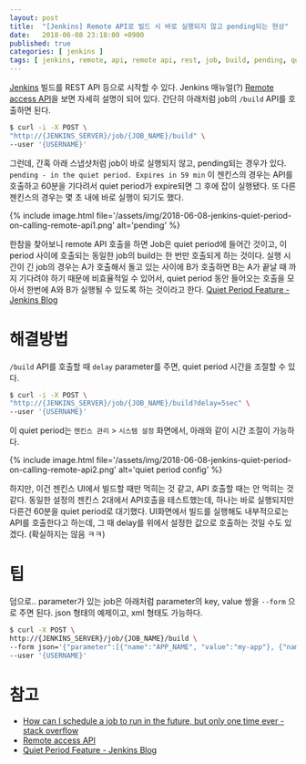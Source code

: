 ```yaml
---
layout: post
title:  "[Jenkins] Remote API로 빌드 시 바로 실행되지 않고 pending되는 현상"
date:   2018-06-08 23:18:00 +0900
published: true
categories: [ jenkins ]
tags: [ jenkins, remote, api, remote api, rest, job, build, pending, quiet period ]
---
```


[Jenkins](https://jenkins.io/) 빌드를 REST API 등으로 시작할 수 있다. Jenkins 매뉴얼(?) [Remote access API](https://wiki.jenkins.io/display/JENKINS/Remote+access+API)을 보면 자세히 설명이 되어 있다. 간단히 아래처럼 job의 `/build` API를 호출하면 된다.

```bash
$ curl -i -X POST \
"http://{JENKINS_SERVER}/job/{JOB_NAME}/build" \
--user '{USERNAME}'
```

그런데, 간혹 아래 스냅샷처럼 job이 바로 실행되지 않고, pending되는 경우가 있다. `pending - in the quiet period. Expires in 59 min` 이 젠킨스의 경우는 API를 호출하고 60분을 기다려서 quiet period가 expire되면 그 후에 잡이 실행됐다. 또 다른 젠킨스의 경우는 몇 초 내에 바로 실행이 되기도 했다.

{% include image.html file='/assets/img/2018-06-08-jenkins-quiet-period-on-calling-remote-api1.png' alt='pending' %}

한참을 찾아보니 remote API 호출을 하면 Job은 quiet period에 들어간 것이고, 이 period 사이에 호출되는 동일한 job의 build는 한 번만 호출되게 하는 것이다. 실행 시간이 긴 job의 경우는 A가 호출해서 돌고 있는 사이에 B가 호출하면 B는 A가 끝날 때 까지 기다려야 하기 때문에 비효율적일 수 있어서, quiet period 동안 들어오는 호출을 모아서 한번에 A와 B가 실행될 수 있도록 하는 것이라고 한다. [Quiet Period Feature - Jenkins Blog](https://jenkins.io/blog/2010/08/11/quiet-period-feature/)


# 해결방법

`/build` API를 호출할 때 `delay` parameter를 주면, quiet period 시간을 조절할 수 있다.

```bash
$ curl -i -X POST \
"http://{JENKINS_SERVER}/job/{JOB_NAME}/build?delay=5sec" \
--user '{USERNAME}'
```

이 quiet period는 `젠킨스 관리` > `시스템 설정` 화면에서, 아래와 같이 시간 조절이 가능하다.

{% include image.html file='/assets/img/2018-06-08-jenkins-quiet-period-on-calling-remote-api2.png' alt='quiet period config' %}

하지만, 이건 젠킨스 UI에서 빌드할 때만 먹히는 것 같고, API 호출할 때는 안 먹히는 것 같다. 동일한 설정의 젠킨스 2대에서 API호출을 테스트했는데, 하나는 바로 실행되지만 다른건 60분을 quiet period로 대기했다. UI화면에서 빌드를 실행해도 내부적으로는 API를 호출한다고 하는데, 그 때 delay를 위에서 설정한 값으로 호출하는 것일 수도 있겠다. (확실하지는 않음 ㅋㅋ)


# 팁

덤으로.. parameter가 있는 job은 아래처럼 parameter의 key, value 쌍을 `--form` 으로 주면 된다. json 형태의 예제이고, xml 형태도 가능하다.

```bash
$ curl -X POST \
http://{JENKINS_SERVER}/job/{JOB_NAME}/build \
--form json='{"parameter":[{"name":"APP_NAME", "value":"my-app"}, {"name":"MODULE_NAME", "value":"my-module"}, {"name":"PHASE", "value":"alpha"}, {"name":"BRANCH_NAME", "value":"alpha"}]}' \
--user '{USERNAME}'
```


# 참고

- [How can I schedule a job to run in the future, but only one time ever - stack overflow](https://stackoverflow.com/questions/35029486/how-can-i-schedule-a-job-to-run-in-the-future-but-only-one-time-ever/39858002)
- [Remote access API](https://wiki.jenkins.io/display/JENKINS/Remote+access+API)
- [Quiet Period Feature - Jenkins Blog](https://jenkins.io/blog/2010/08/11/quiet-period-feature/)
